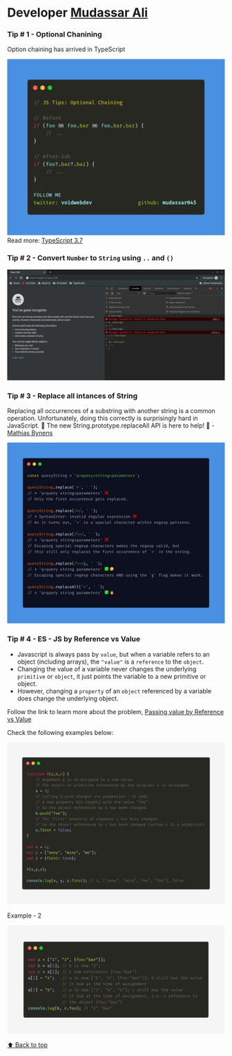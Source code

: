 # Developer [Mudassar Ali](https://twitter.com/voidwebdev)

### Tip # 1 - Optional Chanining

Option chaining has arrived in TypeScript

![optional-chaning](./media/voidwebdev/optional-chaining.png)
Read more: [TypeScript 3.7](https://devblogs.microsoft.com/typescript/announcing-typescript-3-7/)

### Tip # 2 - Convert `Number` to `String` using `..` and `()`

![num-conversion](./media/voidwebdev/num-convert.png)

### Tip # 3 - Replace all intances of String

Replacing all occurrences of a substring with another string is a common operation. Unfortunately, doing this correctly is surprisingly hard in JavaScript. 🤯 The new String.prototype.replaceAll API is here to help! 🎉 - [Mathias Bynens](https://twitter.com/voidwebdev)

![replace-all](./media/voidwebdev/replace-all.jpeg)

### Tip # 4 - ES - JS by Reference vs Value

- Javascript is always pass by `value`, but when a variable refers to an object (including arrays), the `"value"` is a `reference` to the `object`.
- Changing the value of a variable never changes the underlying `primitive` or `object`, it just points the variable to a new primitive or object.
- However, changing a `property` of an `object` referenced by a variable does change the underlying object.

Follow the link to learn more about the problem, [Passing value by Reference vs Value](https://stackoverflow.com/questions/6605640/javascript-by-reference-vs-by-value)

Check the following examples below:

![reference-vs-value](./media/voidwebdev/reference-vs-value.png)

Example - 2

![reference-vs-value](./media/voidwebdev/reference-vs-value-2.png)

[:arrow_up: Back to top](#developer-mudassar-ali)